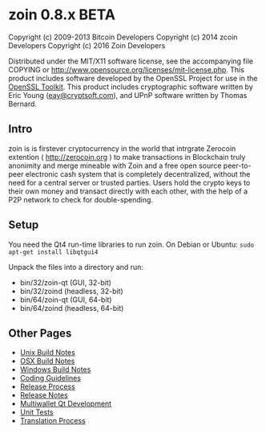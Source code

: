 zoin 0.8.x BETA
===============

Copyright (c) 2009-2013 Bitcoin Developers
Copyright (c) 2014 zcoin Developers
Copyright (c) 2016 Zoin Developers

Distributed under the MIT/X11 software license, see the accompanying
file COPYING or http://www.opensource.org/licenses/mit-license.php.
This product includes software developed by the OpenSSL Project for use in the [OpenSSL Toolkit](http://www.openssl.org/). This product includes
cryptographic software written by Eric Young ([eay@cryptsoft.com](mailto:eay@cryptsoft.com)), and UPnP software written by Thomas Bernard.


Intro
---------------------
zoin is is firstever cryptocurrency in the world that intrgrate Zerocoin extention ( http://zerocoin.org )
to make transactions in Blockchain truly anonimity and merge mineable with Zoin
and a free open source peer-to-peer electronic cash system that is
completely decentralized, without the need for a central server or trusted
parties.  Users hold the crypto keys to their own money and transact directly
with each other, with the help of a P2P network to check for double-spending.


Setup
---------------------
You need the Qt4 run-time libraries to run zoin. On Debian or Ubuntu:
	`sudo apt-get install libqtgui4`

Unpack the files into a directory and run:

- bin/32/zoin-qt (GUI, 32-bit)
- bin/32/zoind (headless, 32-bit)
- bin/64/zoin-qt (GUI, 64-bit)
- bin/64/zoind (headless, 64-bit)

Other Pages
---------------------
- [Unix Build Notes](build-unix.md)
- [OSX Build Notes](build-osx.md)
- [Windows Build Notes](build-msw.md)
- [Coding Guidelines](coding.md)
- [Release Process](release-process.md)
- [Release Notes](release-notes.md)
- [Multiwallet Qt Development](multiwallet-qt.md)
- [Unit Tests](unit-tests.md)
- [Translation Process](translation_process.md)
